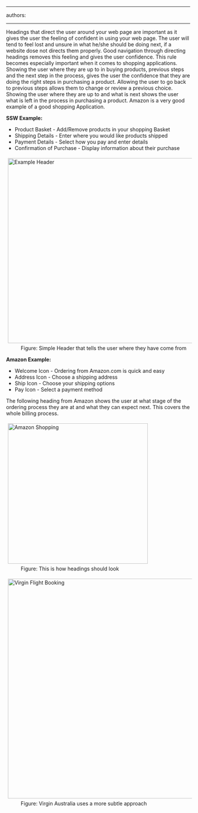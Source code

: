 

---
authors:

---




<span class='intro'> <p>Headings that direct the user around your web page are 
     important as it gives the user the feeling of confident in 
     using your web page. The user will tend to feel lost and 
     unsure in what he/she should be doing next, if a website 
     dose not directs them properly. Good navigation through 
     directing headings removes this feeling and gives the user 
     confidence. This rule becomes especially important when it 
     comes to shopping applications. Showing the user where they 
     are up to in buying products, previous steps and the next 
     step in the process, gives the user the confidence that they 
     are doing the right steps in purchasing a product. Allowing 
     the user to go back to previous steps allows them to change 
     or review a previous choice. Showing the user where they are 
     up to and what is next shows the user what is left in the 
     process in purchasing a product. Amazon is a very good 
     example of a good shopping Application.
                </p> </span>

<p> 
   <strong>SSW Example&#58;</strong> </p><ul><li>Product Basket - Add/Remove products in your shopping Basket</li><li>Shipping Details - Enter where you would like products shipped</li><li>Payment Details - Select how you pay and enter details</li><li>Confirmation of Purchase - Display information about their purchase</li></ul><dl class="image"><dt> 
      <img alt="Example Header" src="http&#58;//www.ssw.com.au/SSW/Standards/Rules/Images/ExamleHeadingforShoppingBasket.gif" style="margin&#58;5px;width&#58;505px;" />
   </dt><dd>Figure&#58; Simple Header that tells the user where they have come from</dd></dl><p> 
   <strong>Amazon Example&#58;</strong> </p><ul><li>Welcome Icon - Ordering from Amazon.com is quick and easy</li><li>Address Icon - Choose a shipping address</li><li>Ship Icon - Choose your shipping options</li><li>Pay Icon - Select a payment method</li></ul><p> The following heading from Amazon shows the user at what stage of the ordering process they are at and what they can expect next. This covers the whole billing process. </p><dl class="image"><dt> 
      <img alt="Amazon Shopping" src="http&#58;//www.ssw.com.au/SSW/Standards/Rules/Images/amazonshopping.jpg" style="margin&#58;5px;width&#58;383px;" />
   </dt><dd>Figure&#58; This is how headings should look</dd></dl><dl class="image"><dt> 
      <img width="600" alt="Virgin Flight Booking" src="http&#58;//www.ssw.com.au/SSW/Standards/Rules/Images/virgin-flight-navigation.png" style="margin&#58;5px;" />
   </dt><dd>Figure&#58; Virgin Australia uses a more subtle approach</dd></dl>


